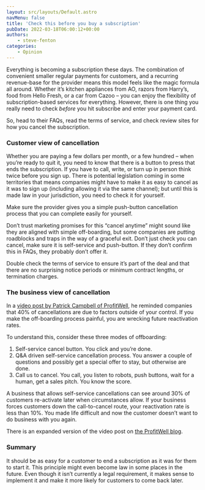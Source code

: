 ```yaml
---
layout: src/layouts/Default.astro
navMenu: false
title: 'Check this before you buy a subscription'
pubDate: 2022-03-18T06:00:12+00:00
authors:
    - steve-fenton
categories:
    - Opinion
---
```


Everything is becoming a subscription these days. The combination of convenient smaller regular payments for customers, and a recurring revenue-base for the provider means this model feels like the magic formula all around. Whether it’s kitchen appliances from AO, razors from Harry’s, food from Hello Fresh, or a car from Cazoo – you can enjoy the flexibility of subscription-based services for everything. However, there is one thing you really need to check *before* you hit subscribe and enter your payment card.

So, head to their FAQs, read the terms of service, and check review sites for how you cancel the subscription.

### Customer view of cancellation

Whether you are paying a few dollars per month, or a few hundred – when you’re ready to quit it, you need to know that there is a button to press that ends the subscription. If you have to call, write, or turn up in person think twice before you sign up. There is potential legislation coming in some territories that means companies might have to make it as easy to cancel as it was to sign up (including allowing it via the same channel); but until this is made law in your jurisdiction, you need to check it for yourself.

Make sure the provider gives you a simple push-button cancellation process that you can complete easily for yourself.

Don’t trust marketing promises for this “cancel anytime” might sound like they are aligned with simple off-boarding, but some companies are putting roadblocks and traps in the way of a graceful exit. Don’t just check you can cancel, make sure it is self-service and push-button. If they don’t confirm this in FAQs, they probably don’t offer it.

Double check the terms of service to ensure it’s part of the deal and that there are no surprising notice periods or minimum contract lengths, or termination charges.

### The business view of cancellation

In a [video post by Patrick Campbell of ProfitWell](https://twitter.com/Patticus/status/1504469263725125643), he reminded companies that 40% of cancellations are due to factors outside of your control. If you make the off-boarding process painful, you are wrecking future reactivation rates.

To understand this, consider these three modes of offboarding:

1. Self-service cancel button. You click and you’re done.
2. Q&amp;A driven self-service cancellation process. You answer a couple of questions and possibly get a special offer to stay, but otherwise are done.
3. Call us to cancel. You call, you listen to robots, push buttons, wait for a human, get a sales pitch. You know the score.

A business that allows self-service cancellations can see around 30% of customers re-activate later when circumstances allow. If your business forces customers down the call-to-cancel route, your reactivation rate is less than 10%. You made life difficult and now the customer doesn’t want to do business with you again.

There is an expanded version of the video post on [the ProfitWell blog](https://www.profitwell.com/recur/all/pth-b-side-reactivations).

### Summary

It should be as easy for a customer to end a subscription as it was for them to start it. This principle might even become law in some places in the future. Even though it isn’t currently a legal requirement, it makes sense to implement it and make it more likely for customers to come back later.